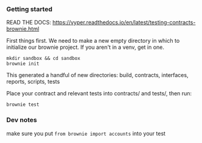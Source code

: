 ### Getting started


READ THE DOCS:
https://vyper.readthedocs.io/en/latest/testing-contracts-brownie.html


First things first.  We need to make a new empty directory in which
to initialize our brownie project. If you aren't in a venv, get in one.

```
mkdir sandbox && cd sandbox
brownie init
```

This generated a handful of new directories:
build, contracts, interfaces, reports, scripts, tests

Place your contract and relevant tests into contracts/ and tests/,
then run:

```
brownie test
```

### Dev notes

make sure you put ```from brownie import accounts``` into your test
